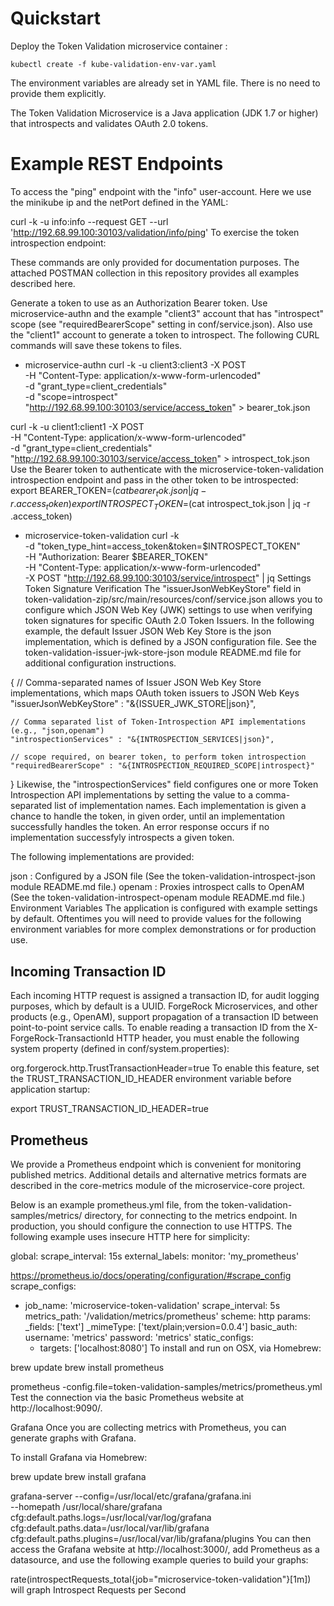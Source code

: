 # Quickstart
Deploy the Token Validation microservice container :
```shell
kubectl create -f kube-validation-env-var.yaml
```
The environment variables are already set in YAML file. There is no need to provide them explicitly.

The Token Validation Microservice is a Java application (JDK 1.7 or higher) that introspects and validates OAuth 2.0 tokens.

# Example REST Endpoints
To access the "ping" endpoint with the "info" user-account. 
Here we use the minikube ip and the netPort defined in the YAML:

curl -k -u info:info --request GET --url 'http://192.68.99.100:30103/validation/info/ping'
To exercise the token introspection endpoint:

These commands are only provided for documentation purposes. The attached POSTMAN collection in this repository provides all examples described here.

Generate a token to use as an Authorization Bearer token. Use microservice-authn and the example "client3" account that has "introspect" scope (see "requiredBearerScope" setting in conf/service.json). Also use the "client1" account to generate a token to introspect. The following CURL commands will save these tokens to files.
- microservice-authn
curl -k -u client3:client3 -X POST \
    -H "Content-Type: application/x-www-form-urlencoded" \
    -d "grant_type=client_credentials" \
    -d "scope=introspect" \
    "http://192.68.99.100:30103/service/access_token" > bearer_tok.json

curl -k -u client1:client1 -X POST \
    -H "Content-Type: application/x-www-form-urlencoded" \
    -d "grant_type=client_credentials" \
    "http://192.68.99.100:30103/service/access_token" > introspect_tok.json
Use the Bearer token to authenticate with the microservice-token-validation introspection endpoint and pass in the other token to be introspected:
export BEARER_TOKEN=$(cat bearer_tok.json | jq -r .access_token)
export INTROSPECT_TOKEN=$(cat introspect_tok.json | jq -r .access_token)

- microservice-token-validation
curl -k \
    -d "token_type_hint=access_token&token=$INTROSPECT_TOKEN" \
    -H "Authorization: Bearer $BEARER_TOKEN" \
    -H "Content-Type: application/x-www-form-urlencoded" \
    -X POST "http://192.68.99.100:30103/service/introspect" | jq
Settings
Token Signature Verification
The "issuerJsonWebKeyStore" field in token-validation-zip/src/main/resources/conf/service.json allows you to configure which JSON Web Key (JWK) settings to use when verifying token signatures for specific OAuth 2.0 Token Issuers. In the following example, the default Issuer JSON Web Key Store is the json implementation, which is defined by a JSON configuration file. See the token-validation-issuer-jwk-store-json module README.md file for additional configuration instructions.

{
    // Comma-separated names of Issuer JSON Web Key Store implementations, which maps OAuth token issuers to JSON Web Keys
    "issuerJsonWebKeyStore" : "&{ISSUER_JWK_STORE|json}",

    // Comma separated list of Token-Introspection API implementations (e.g., "json,openam")
    "introspectionServices" : "&{INTROSPECTION_SERVICES|json}",

    // scope required, on bearer token, to perform token introspection
    "requiredBearerScope" : "&{INTROSPECTION_REQUIRED_SCOPE|introspect}"
}
Likewise, the "introspectionServices" field configures one or more Token Introspection API implementations by setting the value to a comma-separated list of implementation names. Each implementation is given a chance to handle the token, in given order, until an implementation successfully handles the token. An error response occurs if no implementation successfyly introspects a given token.

The following implementations are provided:

json : Configured by a JSON file (See the token-validation-introspect-json module README.md file.)
openam : Proxies introspect calls to OpenAM (See the token-validation-introspect-openam module README.md file.)
Environment Variables
The application is configured with example settings by default. Oftentimes you will need to provide values for the following environment variables for more complex demonstrations or for production use.

## Incoming Transaction ID
Each incoming HTTP request is assigned a transaction ID, for audit logging purposes, which by default is a UUID. ForgeRock Microservices, and other products (e.g., OpenAM), support propagation of a transaction ID between point-to-point service calls. To enable reading a transaction ID from the X-ForgeRock-TransactionId HTTP header, you must enable the following system property (defined in conf/system.properties):

org.forgerock.http.TrustTransactionHeader=true
To enable this feature, set the TRUST_TRANSACTION_ID_HEADER environment variable before application startup:

export TRUST_TRANSACTION_ID_HEADER=true

## Prometheus
We provide a Prometheus endpoint which is convenient for monitoring published metrics. Additional details and alternative metrics formats are described in the core-metrics module of the microservice-core project.

Below is an example prometheus.yml file, from the token-validation-samples/metrics/ directory, for connecting to the metrics endpoint. In production, you should configure the connection to use HTTPS. The following example uses insecure HTTP here for simplicity:

global:
  scrape_interval: 15s
  external_labels:
    monitor: 'my_prometheus'

https://prometheus.io/docs/operating/configuration/#scrape_config
scrape_configs:
  - job_name: 'microservice-token-validation'
    scrape_interval: 5s
    metrics_path: '/validation/metrics/prometheus'
    scheme: http
    params:
      _fields: ['text']
      _mimeType: ['text/plain;version=0.0.4']
    basic_auth:
      username: 'metrics'
      password: 'metrics'
    static_configs:
      - targets: ['localhost:8080']
To install and run on OSX, via Homebrew:

brew update
brew install prometheus

prometheus -config.file=token-validation-samples/metrics/prometheus.yml
Test the connection via the basic Prometheus website at http://localhost:9090/.

Grafana
Once you are collecting metrics with Prometheus, you can generate graphs with Grafana.

To install Grafana via Homebrew:

brew update
brew install grafana

grafana-server --config=/usr/local/etc/grafana/grafana.ini \
  --homepath /usr/local/share/grafana \
  cfg:default.paths.logs=/usr/local/var/log/grafana \
  cfg:default.paths.data=/usr/local/var/lib/grafana \
  cfg:default.paths.plugins=/usr/local/var/lib/grafana/plugins
You can then access the Grafana website at http://localhost:3000/, add Prometheus as a datasource, and use the following example queries to build your graphs:

rate(introspectRequests_total{job="microservice-token-validation"}[1m]) will graph Introspect Requests per Second

